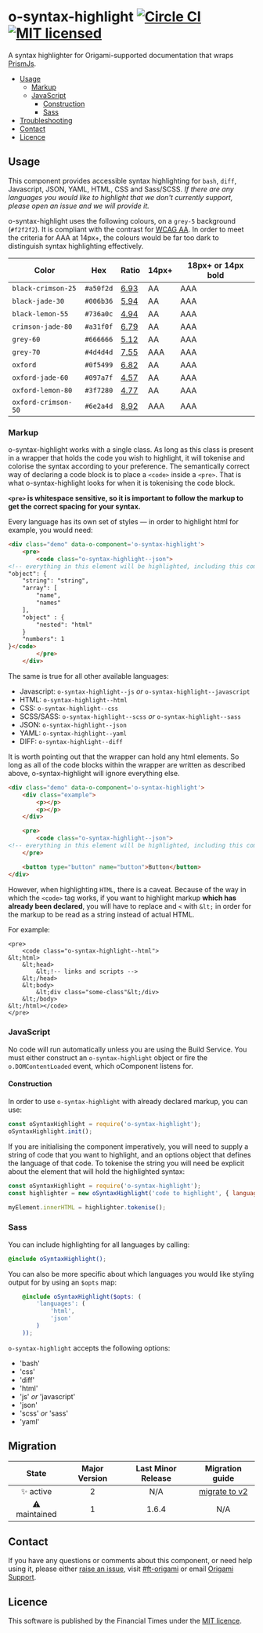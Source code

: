 
# o-syntax-highlight [![Circle CI](https://circleci.com/gh/Financial-Times/o-syntax-highlight/tree/master.svg?style=svg)](https://circleci.com/gh/Financial-Times/o-syntax-highlight/tree/master) [![MIT licensed](https://img.shields.io/badge/license-MIT-blue.svg)](#licence)

A syntax highlighter for Origami-supported documentation that wraps [PrismJs](https://github.com/PrismJS/prism).

- [Usage](#usage)
	- [Markup](#markup)
	- [JavaScript](#javascript)
		- [Construction](#construction)
		- [Sass](#sass)
- [Troubleshooting](#troubleshooting)
- [Contact](#contact)
- [Licence](#licence)

## Usage

This component provides accessible syntax highlighting for `bash`, `diff`, Javascript, JSON, YAML, HTML, CSS and Sass/SCSS.
_If there are any languages you would like to highlight that we don't currently support, please open an issue and we will provide it._

o-syntax-highlight uses the following colours, on a `grey-5` background (`#f2f2f2`). It is compliant with the contrast for [WCAG AA](https://www.w3.org/TR/UNDERSTANDING-WCAG20/visual-audio-contrast-contrast.html). In order to meet the criteria for AAA at 14px+, the colours would be far too dark to distinguish syntax highlighting effectively.

Color | Hex | Ratio | 14px+ | 18px+  or 14px **bold**
---|---|---|---|---
`black-crimson-25` | `#a50f2d` | [6.93](https://contrast-ratio.com/#%23a50f2d-on-%23f2f2f2) | AA | AAA
`black-jade-30` | `#006b36` | [5.94](https://contrast-ratio.com/#%23006b36-on-%23f2f2f2) | AA | AAA
`black-lemon-55` | `#736a0c` | [4.94](https://contrast-ratio.com/#%23736a0c-on-%23f2f2f2) | AA | AAA
`crimson-jade-80` | `#a31f0f` | [6.79](http://contrast-ratio.com/#%23a31f0f-on-%23f2f2f2) | AA | AAA
`grey-60` | `#666666` | [5.12](http://contrast-ratio.com/#%23666666-on-%23f2f2f2) | AA | AAA
`grey-70` | `#4d4d4d` | [7.55](http://contrast-ratio.com/#%234d4d4d-on-%23f2f2f2) | AAA | AAA
`oxford` | `#0f5499` | [6.82](http://contrast-ratio.com/#%230f5499-on-%23f2f2f2) | AA | AAA
`oxford-jade-60` | `#097a7f` | [4.57](http://contrast-ratio.com/#%23097a7f-on-%23f2f2f2) | AA | AAA
`oxford-lemon-80` | `#3f7280` | [4.77](http://contrast-ratio.com/#%233f7280-on-%23f2f2f2) | AA | AAA
`oxford-crimson-50` | `#6e2a4d` | [8.92](http://contrast-ratio.com/#%236e2a4d-on-%23f2f2f2) | AAA | AAA

### Markup

o-syntax-highlight works with a single class. As long as this class is present in a wrapper that holds the code you wish to highlight, it will tokenise and colorise the syntax according to your preference. The semantically correct way of declaring a code block is to place a `<code>` inside a `<pre>`. That is what o-syntax-highlight looks for when it is tokenising the code block.

**`<pre>` is whitespace sensitive, so it is important to follow the markup to get the correct spacing for your syntax.**

Every language has its own set of styles — in order to highlight html for example, you would need:
```html
<div class="demo" data-o-component='o-syntax-highlight'>
	<pre>
		<code class="o-syntax-highlight--json">
<!-- everything in this element will be highlighted, including this comment! -->
"object": {
	"string": "string",
	"array": [
		"name",
		"names"
	],
	"object" : {
		"nested": "html"
	}
	"numbers": 1
}</code>
		</pre>
	</div>
```

The same is true for all other available languages:
- Javascript: `o-syntax-highlight--js` _or_ `o-syntax-highlight--javascript`
- HTML: `o-syntax-highlight--html`
- CSS: `o-syntax-highlight--css`
- SCSS/SASS: `o-syntax-highlight--scss` _or_ `o-syntax-highlight--sass`
- JSON: `o-syntax-highlight--json`
- YAML: `o-syntax-highlight--yaml`
- DIFF: `o-syntax-highlight--diff`

It is worth pointing out that the wrapper can hold any html elements. So long as all of the code blocks within the wrapper are written as described above, o-syntax-highlight will ignore everything else.
```html
<div class="demo" data-o-component='o-syntax-highlight'>
	<div class="example">
		<p></p>
		<p></p>
	</div>

	<pre>
		<code class="o-syntax-highlight--json">
<!-- everything in this element will be highlighted, including this comment! --></code>
	</pre>

	<button type="button" name="button">Button</button>
</div>
```

However, when highlighting `HTML`, there is a caveat.
Because of the way in which the `<code>` tag works, if you want to highlight markup **which has already been declared**, you will have to replace and `<` with `&lt;` in order for the markup to be read as a string instead of actual HTML.

For example:
```
<pre>
	<code class="o-syntax-highlight--html">
&lt;html>
	&lt;head>
		&lt;!-- links and scripts -->
	&lt;/head>
	&lt;body>
		&lt;div class="some-class"&lt;/div>
	&lt;/body>
&lt;/html></code>
</pre>
```

### JavaScript

No code will run automatically unless you are using the Build Service.
You must either construct an `o-syntax-highlight` object or fire the `o.DOMContentLoaded` event, which oComponent listens for.

#### Construction

In order to use `o-syntax-highlight` with already declared markup, you can use:
```js
const oSyntaxHighlight = require('o-syntax-highlight');
oSyntaxHighlight.init();
```

If you are initialising the component imperatively, you will need to supply a string of code that you want to highlight, and an options object that defines the language of that code. To tokenise the string you will need be explicit about the element that will hold the highlighted syntax:

```js
const oSyntaxHighlight = require('o-syntax-highlight');
const highlighter = new oSyntaxHighlight('code to highlight', { language: 'html'});

myElement.innerHTML = highlighter.tokenise();
```

### Sass

You can include highlighting for all languages by calling:

```scss
@include oSyntaxHighlight();
```

You can also be more specific about which languages you would like styling output for by using an `$opts` map:
```scss
	@include oSyntaxHighlight($opts: (
		'languages': (
			'html', 
			'json'
		)
	));
```
`o-syntax-highlight` accepts the following options:
- 'bash'
- 'css'
- 'diff'
- 'html'
- 'js' _or_ 'javascript'
- 'json'
- 'scss' _or_ 'sass'
- 'yaml'


## Migration

State | Major Version | Last Minor Release | Migration guide |
:---: | :---: | :---: | :---:
✨ active | 2 | N/A | [migrate to v2](MIGRATION.md#migrating-from-v1-to-v2) |
⚠ maintained | 1 | 1.6.4 | N/A |

## Contact

If you have any questions or comments about this component, or need help using it, please either [raise an issue](https://github.com/Financial-Times/o-syntax-highlight/issues), visit [#ft-origami](https://financialtimes.slack.com/messages/ft-origami/) or email [Origami Support](mailto:origami-support@ft.com).


## Licence

This software is published by the Financial Times under the [MIT licence](http://opensource.org/licenses/MIT).
